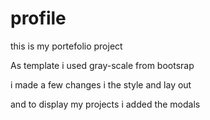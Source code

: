 # profile
this is my portefolio project

As template i used gray-scale from bootsrap

i made a few changes i the style and lay out 

and to display my projects i added the modals 